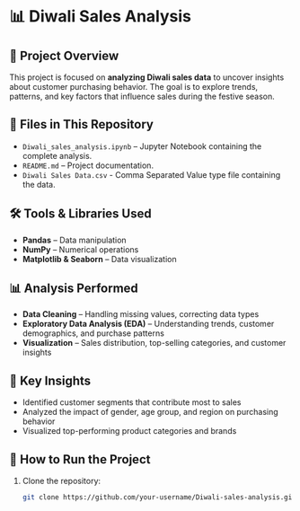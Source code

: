 # 📊 Diwali Sales Analysis

## 📌 Project Overview
This project is focused on **analyzing Diwali sales data** to uncover insights about customer purchasing behavior. The goal is to explore trends, patterns, and key factors that influence sales during the festive season.

## 📂 Files in This Repository
- `Diwali_sales_analysis.ipynb` – Jupyter Notebook containing the complete analysis.
- `README.md` – Project documentation.
- `Diwali Sales Data.csv` - Comma Separated Value type file containing the data.

## 🛠 Tools & Libraries Used
- **Pandas** – Data manipulation
- **NumPy** – Numerical operations
- **Matplotlib & Seaborn** – Data visualization

## 📊 Analysis Performed
- **Data Cleaning** – Handling missing values, correcting data types
- **Exploratory Data Analysis (EDA)** – Understanding trends, customer demographics, and purchase patterns
- **Visualization** – Sales distribution, top-selling categories, and customer insights

## 📌 Key Insights
- Identified customer segments that contribute most to sales
- Analyzed the impact of gender, age group, and region on purchasing behavior
- Visualized top-performing product categories and brands

## 🚀 How to Run the Project
1. Clone the repository:
   ```sh
   git clone https://github.com/your-username/Diwali-sales-analysis.git
